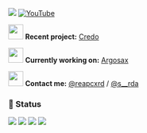 [![](https://visitcount.itsvg.in/api?id=reapcord&icon=0&color=0)](https://visitcount.itsvg.in)
[![YouTube](https://img.shields.io/badge/YouTube-reapcxrd-red?style=flat&logo=youtube)](https://youtube.com/@reapcxrd)
<br>

<img src="https://github.com/user-attachments/assets/115f3f89-49dd-4149-8f49-0bafe0646d56" width="30"/> **Recent project:** [Credo](https://youtu.be/ENccvoS1cTk)

<img src="https://github.com/user-attachments/assets/115f3f89-49dd-4149-8f49-0bafe0646d56" width="30"/> **Currently working on:** [Argosax](https://tiktok.com/reapcxrd)

<img src="https://github.com/user-attachments/assets/115f3f89-49dd-4149-8f49-0bafe0646d56" width="30"/> **Contact me:** [@reapcxrd](https://discord.com/users/743177100579569665) / [@s__rda](https://discord.com/users/1001975390337777706)

### 🚦 Status

![](http://github-profile-summary-cards.vercel.app/api/cards/most-commit-language?username=reapcord&theme=2077)
![](http://github-profile-summary-cards.vercel.app/api/cards/repos-per-language?username=reapcord&theme=aura_dark)
![](http://github-profile-summary-cards.vercel.app/api/cards/productive-time?username=reapcord&theme=aura_dark&utcOffset=8)
![](http://github-profile-summary-cards.vercel.app/api/cards/stats?username=reapcord&theme=2077)
